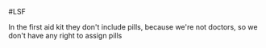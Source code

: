 #LSF 

In the first aid kit they don't include pills, because we're not doctors, so we don't have any right to assign pills